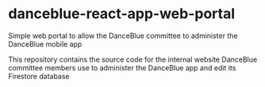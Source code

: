 # danceblue-react-app-web-portal
Simple web portal to allow the DanceBlue committee to administer the DanceBlue mobile app

This repository contains the source code for the internal website DanceBlue committee members use to administer the DanceBlue app and edit its Firestore database
